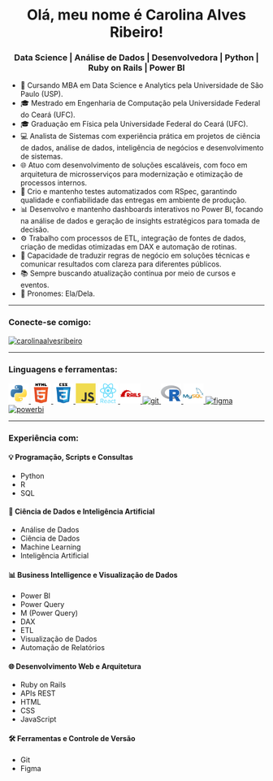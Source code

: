 <h1 align="center">Olá, meu nome é Carolina Alves Ribeiro!</h1>
<h3 align="center">Data Science | Análise de Dados | Desenvolvedora | Python | Ruby on Rails | Power BI</h3>

- 🔭 Cursando MBA em Data Science e Analytics pela Universidade de São Paulo (USP).
- 🎓 Mestrado em Engenharia de Computação pela Universidade Federal do Ceará (UFC).
- 🎓 Graduação em Física pela Universidade Federal do Ceará (UFC).
- 💻 Analista de Sistemas com experiência prática em projetos de ciência de dados, análise de dados, inteligência de negócios e desenvolvimento de sistemas.
- 🌐 Atuo com desenvolvimento de soluções escaláveis, com foco em arquitetura de microsserviços para modernização e otimização de processos internos.
- 🧪 Crio e mantenho testes automatizados com RSpec, garantindo qualidade e confiabilidade das entregas em ambiente de produção.
- 📊 Desenvolvo e mantenho dashboards interativos no Power BI, focando na análise de dados e geração de insights estratégicos para tomada de decisão.
- ⚙️ Trabalho com processos de ETL, integração de fontes de dados, criação de medidas otimizadas em DAX e automação de rotinas.
- 🤝 Capacidade de traduzir regras de negócio em soluções técnicas e comunicar resultados com clareza para diferentes públicos.
- 📚 Sempre buscando atualização contínua por meio de cursos e eventos.
- 🙂 Pronomes: Ela/Dela.

---

<h3 align="left">Conecte-se comigo:</h3>
<p align="left">
<a href="https://linkedin.com/in/carolinaalvesribeiro" target="blank">
  <img align="center" src="https://raw.githubusercontent.com/rahuldkjain/github-profile-readme-generator/master/src/images/icons/Social/linked-in-alt.svg" alt="carolinaalvesribeiro" height="30" width="40" />
</a>
</p>

---

<h3 align="left">Linguagens e ferramentas:</h3>
<p align="left">
  <a href="https://www.python.org" target="_blank" rel="noreferrer">
    <img src="https://raw.githubusercontent.com/devicons/devicon/master/icons/python/python-original.svg" alt="python" width="40" height="40"/>
  </a>
  <a href="https://www.w3.org/html/" target="_blank" rel="noreferrer">
    <img src="https://raw.githubusercontent.com/devicons/devicon/master/icons/html5/html5-original-wordmark.svg" alt="html5" width="40" height="40"/>
  </a>
  <a href="https://www.w3schools.com/css/" target="_blank" rel="noreferrer">
    <img src="https://raw.githubusercontent.com/devicons/devicon/master/icons/css3/css3-original-wordmark.svg" alt="css3" width="40" height="40"/>
  </a>
  <a href="https://developer.mozilla.org/en-US/docs/Web/JavaScript" target="_blank" rel="noreferrer">
    <img src="https://raw.githubusercontent.com/devicons/devicon/master/icons/javascript/javascript-original.svg" alt="javascript" width="40" height="40"/>
  </a>
  <a href="https://reactjs.org/" target="_blank" rel="noreferrer">
    <img src="https://raw.githubusercontent.com/devicons/devicon/master/icons/react/react-original-wordmark.svg" alt="react" width="40" height="40"/>
  </a>
  <a href="https://rubyonrails.org/" target="_blank" rel="noreferrer">
    <img src="https://raw.githubusercontent.com/devicons/devicon/master/icons/rails/rails-plain-wordmark.svg" alt="rails" width="40" height="40"/>
  </a>
  <a href="https://git-scm.com/" target="_blank" rel="noreferrer">
    <img src="https://www.vectorlogo.zone/logos/git-scm/git-scm-icon.svg" alt="git" width="40" height="40"/>
  </a>
    <a href="https://www.r-project.org/" target="_blank" rel="noreferrer">
    <img src="https://raw.githubusercontent.com/devicons/devicon/master/icons/r/r-original.svg" alt="r" width="40" height="40"/>
  </a>
  <a href="https://www.mysql.com/" target="_blank" rel="noreferrer">
    <img src="https://raw.githubusercontent.com/devicons/devicon/master/icons/mysql/mysql-original-wordmark.svg" alt="sql" width="40" height="40"/>
  </a>
  <a href="https://www.figma.com/" target="_blank" rel="noreferrer">
    <img src="https://www.vectorlogo.zone/logos/figma/figma-icon.svg" alt="figma" width="40" height="40"/>
  </a>
  <a href="https://powerbi.microsoft.com/" target="_blank" rel="noreferrer">
    <img src="https://img.icons8.com/color/48/power-bi.png" alt="powerbi" width="40" height="40"/>
  </a>
</p>

---

<h3 align="left">Experiência com:</h3>

#### 💡 Programação, Scripts e Consultas
- Python
- R
- SQL

#### 🤖 Ciência de Dados e Inteligência Artificial
- Análise de Dados
- Ciência de Dados
- Machine Learning
- Inteligência Artificial

#### 📊 Business Intelligence e Visualização de Dados
- Power BI
- Power Query
- M (Power Query)
- DAX
- ETL
- Visualização de Dados
- Automação de Relatórios

#### 🌐 Desenvolvimento Web e Arquitetura
- Ruby on Rails
- APIs REST
- HTML
- CSS
- JavaScript

#### 🛠️ Ferramentas e Controle de Versão
- Git
- Figma
